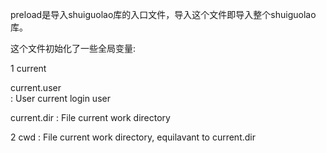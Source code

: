 preload是导入shuiguolao库的入口文件，导入这个文件即导入整个shuiguolao库。

这个文件初始化了一些全局变量:

1 current

current.user   
: User 
current login user

current.dir
: File 
current work directory

2 cwd
: File 
current work directory, equilavant to current.dir


